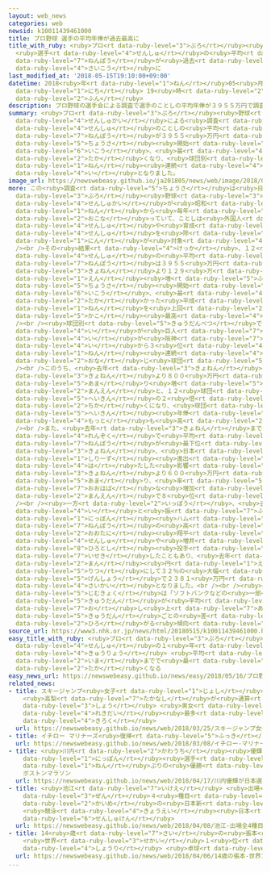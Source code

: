```yaml
---
layout: web_news
categories: web
newsid: k10011439461000
title: プロ野球 選手の平均年俸が過去最高に
title_with_ruby: <ruby>プロ<rt data-ruby-level="3">ぷろ</rt></ruby><ruby>野球<rt data-ruby-level="3">やきゅう</rt></ruby>
  <ruby>選手<rt data-ruby-level="4">せんしゅ</rt></ruby>の<ruby>平均<rt data-ruby-level="5">へいきん</rt></ruby><ruby>年俸<rt
  data-ruby-level="7">ねんぽう</rt></ruby>が<ruby>過去<rt data-ruby-level="5">かこ</rt></ruby><ruby>最高<rt
  data-ruby-level="4">さいこう</rt></ruby>に
last_modified_at: '2018-05-15T19:10:00+09:00'
datetime: 2018<ruby>年<rt data-ruby-level="1">ねん</rt></ruby>05<ruby>月<rt data-ruby-level="1">がつ</rt></ruby>15<ruby>日<rt
  data-ruby-level="1">にち</rt></ruby> 19<ruby>時<rt data-ruby-level="2">じ</rt></ruby>10<ruby>分<rt
  data-ruby-level="2">ふん</rt></ruby>
description: プロ野球の選手会による調査で選手のことしの平均年俸が３９５５万円で調査開始以降、最も高くなり、球団別ではソフトバンクが３年連続で１位となりました。
summary: <ruby>プロ<rt data-ruby-level="3">ぷろ</rt></ruby><ruby>野球<rt data-ruby-level="3">やきゅう</rt></ruby>の<ruby>選手会<rt
  data-ruby-level="4">せんしゅかい</rt></ruby>による<ruby>調査<rt data-ruby-level="5">ちょうさ</rt></ruby>で<ruby>選手<rt
  data-ruby-level="4">せんしゅ</rt></ruby>のことしの<ruby>平均<rt data-ruby-level="5">へいきん</rt></ruby><ruby>年俸<rt
  data-ruby-level="7">ねんぽう</rt></ruby>が３９５５<ruby>万円<rt data-ruby-level="2">まんえん</rt></ruby>で<ruby>調査<rt
  data-ruby-level="5">ちょうさ</rt></ruby><ruby>開始<rt data-ruby-level="3">かいし</rt></ruby><ruby>以降<rt
  data-ruby-level="6">いこう</rt></ruby>、<ruby>最<rt data-ruby-level="4">もっと</rt></ruby>も<ruby>高<rt
  data-ruby-level="2">たか</rt></ruby>くなり、<ruby>球団別<rt data-ruby-level="5">きゅうだんべつ</rt></ruby>ではソフトバンクが３<ruby>年<rt
  data-ruby-level="1">ねん</rt></ruby><ruby>連続<rt data-ruby-level="4">れんぞく</rt></ruby>で１<ruby>位<rt
  data-ruby-level="4">い</rt></ruby>となりました。
image_url: https://newswebeasy.github.io/ja201805/news/web/image/2018/05/15/K10011439461_1805151835_1805151910_01_02.jpg
more: この<ruby>調査<rt data-ruby-level="5">ちょうさ</rt></ruby>は<ruby>日本<rt data-ruby-level="1">にっぽん</rt></ruby><ruby>プロ<rt
  data-ruby-level="3">ぷろ</rt></ruby><ruby>野球<rt data-ruby-level="3">やきゅう</rt></ruby><ruby>選手会<rt
  data-ruby-level="4">せんしゅかい</rt></ruby>が<ruby>昭和<rt data-ruby-level="3">しょうわ</rt></ruby>５５<ruby>年<rt
  data-ruby-level="1">ねん</rt></ruby>から<ruby>毎年<rt data-ruby-level="2">まいとし</rt></ruby><ruby>行<rt
  data-ruby-level="2">おこな</rt></ruby>っていて、ことしは<ruby>外国人<rt data-ruby-level="2">がいこくじん</rt></ruby><ruby>選手<rt
  data-ruby-level="4">せんしゅ</rt></ruby>や<ruby>育成<rt data-ruby-level="4">いくせい</rt></ruby><ruby>選手<rt
  data-ruby-level="4">せんしゅ</rt></ruby>を<ruby>除<rt data-ruby-level="6">のぞ</rt></ruby>く７３５<ruby>人<rt
  data-ruby-level="1">にん</rt></ruby>が<ruby>対象<rt data-ruby-level="4">たいしょう</rt></ruby>となりました。<br
  /><br />その<ruby>結果<rt data-ruby-level="4">けっか</rt></ruby>、１２<ruby>球団<rt data-ruby-level="5">きゅうだん</rt></ruby>の<ruby>選手<rt
  data-ruby-level="4">せんしゅ</rt></ruby>の<ruby>平均<rt data-ruby-level="5">へいきん</rt></ruby><ruby>年俸<rt
  data-ruby-level="7">ねんぽう</rt></ruby>は３９５５<ruby>万円<rt data-ruby-level="2">まんえん</rt></ruby>で、<ruby>去年<rt
  data-ruby-level="3">きょねん</rt></ruby>より１２９<ruby>万<rt data-ruby-level="2">まん</rt></ruby><ruby>円<rt
  data-ruby-level="1">えん</rt></ruby><ruby>増<rt data-ruby-level="5">ふ</rt></ruby>え、<ruby>調査<rt
  data-ruby-level="5">ちょうさ</rt></ruby><ruby>開始<rt data-ruby-level="3">かいし</rt></ruby><ruby>以降<rt
  data-ruby-level="6">いこう</rt></ruby>、<ruby>最<rt data-ruby-level="4">もっと</rt></ruby>も<ruby>高<rt
  data-ruby-level="2">たか</rt></ruby>かった<ruby>平成<rt data-ruby-level="4">へいせい</rt></ruby>２３<ruby>年<rt
  data-ruby-level="1">ねん</rt></ruby>を<ruby>上回<rt data-ruby-level="2">うわまわ</rt></ruby>り<ruby>過去<rt
  data-ruby-level="5">かこ</rt></ruby><ruby>最高<rt data-ruby-level="4">さいこう</rt></ruby>となりました。<br
  /><br /><ruby>球団別<rt data-ruby-level="5">きゅうだんべつ</rt></ruby>では１<ruby>位<rt data-ruby-level="4">い</rt></ruby>がソフトバンク、２<ruby>位<rt
  data-ruby-level="4">い</rt></ruby>が<ruby>巨人<rt data-ruby-level="7">きょじん</rt></ruby>、３<ruby>位<rt
  data-ruby-level="4">い</rt></ruby>が<ruby>阪神<rt data-ruby-level="7">はんしん</rt></ruby>で、１<ruby>位<rt
  data-ruby-level="4">い</rt></ruby>から３<ruby>位<rt data-ruby-level="4">い</rt></ruby>までは３<ruby>年<rt
  data-ruby-level="1">ねん</rt></ruby><ruby>連続<rt data-ruby-level="4">れんぞく</rt></ruby>で<ruby>同<rt
  data-ruby-level="2">おな</rt></ruby>じ<ruby>球団<rt data-ruby-level="5">きゅうだん</rt></ruby>となりました。<br
  /><br />このうち、<ruby>去年<rt data-ruby-level="3">きょねん</rt></ruby><ruby>日本一<rt data-ruby-level="1">にっぽんいち</rt></ruby>のソフトバンクは<ruby>去年<rt
  data-ruby-level="3">きょねん</rt></ruby>より８００<ruby>万円<rt data-ruby-level="2">まんえん</rt></ruby><ruby>余<rt
  data-ruby-level="5">あま</rt></ruby>り<ruby>増<rt data-ruby-level="5">ふ</rt></ruby>えて７８２６<ruby>万円<rt
  data-ruby-level="2">まんえん</rt></ruby>と、１２<ruby>球団<rt data-ruby-level="5">きゅうだん</rt></ruby>の<ruby>平均<rt
  data-ruby-level="5">へいきん</rt></ruby>の２<ruby>倍<rt data-ruby-level="3">ばい</rt></ruby><ruby>近<rt
  data-ruby-level="2">ちか</rt></ruby>くになり、<ruby>球団<rt data-ruby-level="5">きゅうだん</rt></ruby>ごとの<ruby>平均<rt
  data-ruby-level="5">へいきん</rt></ruby><ruby>年俸<rt data-ruby-level="7">ねんぽう</rt></ruby>としてもこれまでで<ruby>最<rt
  data-ruby-level="4">もっと</rt></ruby>も<ruby>高<rt data-ruby-level="2">たか</rt></ruby>くなっています。<br
  /><br />また、<ruby>去年<rt data-ruby-level="3">きょねん</rt></ruby>まで６<ruby>年<rt data-ruby-level="1">ねん</rt></ruby><ruby>連続<rt
  data-ruby-level="4">れんぞく</rt></ruby>で<ruby>平均<rt data-ruby-level="5">へいきん</rt></ruby><ruby>年俸<rt
  data-ruby-level="7">ねんぽう</rt></ruby>が<ruby>最下位<rt data-ruby-level="4">さいかい</rt></ruby>だったＤｅＮＡは、<ruby>去年<rt
  data-ruby-level="3">きょねん</rt></ruby>、<ruby>日本<rt data-ruby-level="1">にっぽん</rt></ruby><ruby>シリーズ<rt
  data-ruby-level="1">しりーず</rt></ruby><ruby>進出<rt data-ruby-level="3">しんしゅつ</rt></ruby>を<ruby>果<rt
  data-ruby-level="4">は</rt></ruby>たした<ruby>影響<rt data-ruby-level="7">えいきょう</rt></ruby>で、<ruby>去年<rt
  data-ruby-level="3">きょねん</rt></ruby>より６００<ruby>万円<rt data-ruby-level="2">まんえん</rt></ruby><ruby>余<rt
  data-ruby-level="5">あま</rt></ruby>り、<ruby>率<rt data-ruby-level="5">りつ</rt></ruby>にして２４％の<ruby>大幅<rt
  data-ruby-level="7">おおはば</rt></ruby>な<ruby>増加<rt data-ruby-level="5">ぞうか</rt></ruby>となり、３２３２<ruby>万円<rt
  data-ruby-level="2">まんえん</rt></ruby>で８<ruby>位<rt data-ruby-level="4">い</rt></ruby>となりました。<br
  /><br /><ruby>一方<rt data-ruby-level="2">いっぽう</rt></ruby>、<ruby>去年<rt data-ruby-level="3">きょねん</rt></ruby>リーグ５<ruby>位<rt
  data-ruby-level="4">い</rt></ruby>と<ruby>振<rt data-ruby-level="7">ふ</rt></ruby>るわなかった<ruby>日本<rt
  data-ruby-level="1">にっぽん</rt></ruby><ruby>ハム<rt data-ruby-level="1">はむ</rt></ruby>は、<ruby>年俸<rt
  data-ruby-level="7">ねんぽう</rt></ruby>の<ruby>高<rt data-ruby-level="2">たか</rt></ruby>かった<ruby>大谷<rt
  data-ruby-level="2">おおたに</rt></ruby><ruby>翔平<rt data-ruby-level="8">しょうへい</rt></ruby><ruby>選手<rt
  data-ruby-level="4">せんしゅ</rt></ruby>や<ruby>増井<rt data-ruby-level="8">ますい</rt></ruby><ruby>浩俊<rt
  data-ruby-level="8">ひろとし</rt></ruby><ruby>投手<rt data-ruby-level="3">とうしゅ</rt></ruby>が<ruby>移籍<rt
  data-ruby-level="7">いせき</rt></ruby>したこともあり、<ruby>去年<rt data-ruby-level="3">きょねん</rt></ruby>よりおよそ１１００<ruby>万<rt
  data-ruby-level="2">まん</rt></ruby><ruby>円<rt data-ruby-level="1">えん</rt></ruby>、<ruby>率<rt
  data-ruby-level="5">りつ</rt></ruby>にして３２％の<ruby>大幅<rt data-ruby-level="7">おおはば</rt></ruby>な<ruby>減少<rt
  data-ruby-level="5">げんしょう</rt></ruby>で２３８１<ruby>万円<rt data-ruby-level="2">まんえん</rt></ruby>で<ruby>最下位<rt
  data-ruby-level="4">さいかい</rt></ruby>となりました。<br /><br /><ruby>選手会<rt data-ruby-level="4">せんしゅかい</rt></ruby>の<ruby>事務局<rt
  data-ruby-level="5">じむきょく</rt></ruby>は「ソフトバンクなどの<ruby>一部<rt data-ruby-level="3">いちぶ</rt></ruby>の<ruby>球団<rt
  data-ruby-level="5">きゅうだん</rt></ruby>が<ruby>平均<rt data-ruby-level="5">へいきん</rt></ruby>を<ruby>押<rt
  data-ruby-level="7">お</rt></ruby>し<ruby>上<rt data-ruby-level="7">あ</rt></ruby>げているものの、<ruby>球団<rt
  data-ruby-level="5">きゅうだん</rt></ruby>ごとの<ruby>差<rt data-ruby-level="4">さ</rt></ruby>が<ruby>広<rt
  data-ruby-level="2">ひろ</rt></ruby>がる<ruby>傾向<rt data-ruby-level="7">けいこう</rt></ruby>になっている」としています。
source_url: https://www3.nhk.or.jp/news/html/20180515/k10011439461000.html
easy_title_with_ruby: <ruby>プロ<rt data-ruby-level="3">ぷろ</rt></ruby><ruby>野球<rt data-ruby-level="3">やきゅう</rt></ruby>の<ruby>選手<rt
  data-ruby-level="4">せんしゅ</rt></ruby>の１<ruby>年<rt data-ruby-level="1">ねん</rt></ruby>の<ruby>給料<rt
  data-ruby-level="4">きゅうりょう</rt></ruby> <ruby>平均<rt data-ruby-level="5">へいきん</rt></ruby>が<ruby>今<rt
  data-ruby-level="2">いま</rt></ruby>までで<ruby>最<rt data-ruby-level="4">もっと</rt></ruby>も<ruby>高<rt
  data-ruby-level="2">たか</rt></ruby>くなる
easy_news_url: https://newswebeasy.github.io/news/easy/2018/05/16/プロ野球の選手の1年の給料-平均が今までで最も高くなる
related_news:
- title: スキージャンプ<ruby>女子<rt data-ruby-level="1">じょし</rt></ruby><ruby>Ｗ杯<rt data-ruby-level="7">わーるどかっぷ</rt></ruby>
    <ruby>高梨<rt data-ruby-level="7">たかなし</rt></ruby>が<ruby>通算<rt data-ruby-level="2">つうさん</rt></ruby>54<ruby>勝<rt
    data-ruby-level="3">しょう</rt></ruby> <ruby>男女<rt data-ruby-level="1">だんじょ</rt></ruby><ruby>歴代<rt
    data-ruby-level="4">れきだい</rt></ruby><ruby>最多<rt data-ruby-level="4">さいた</rt></ruby><ruby>記録<rt
    data-ruby-level="4">きろく</rt></ruby>
  url: https://newswebeasy.github.io/news/web/2018/03/25/スキージャンプ女子W杯-高梨が通算54勝-男女歴代最多記録
- title: イチロー マリナーズ<ruby>復帰<rt data-ruby-level="5">ふっき</rt></ruby><ruby>会見<rt data-ruby-level="2">かいけん</rt></ruby>「チームにすべてささげる」
  url: https://newswebeasy.github.io/news/web/2018/03/08/イチロー-マリナーズ復帰会見チームにすべてささげる
- title: <ruby>川内<rt data-ruby-level="2">かわうち</rt></ruby><ruby>優輝<rt data-ruby-level="7">ゆうき</rt></ruby>が<ruby>日本<rt
    data-ruby-level="1">にっぽん</rt></ruby><ruby>選手<rt data-ruby-level="4">せんしゅ</rt></ruby>31<ruby>年<rt
    data-ruby-level="1">ねん</rt></ruby>ぶりの<ruby>優勝<rt data-ruby-level="6">ゆうしょう</rt></ruby>
    ボストンマラソン
  url: https://newswebeasy.github.io/news/web/2018/04/17/川内優輝が日本選手31年ぶりの優勝-ボストンマラソン
- title: <ruby>池江<rt data-ruby-level="7">いけえ</rt></ruby> <ruby>出場<rt data-ruby-level="2">しゅつじょう</rt></ruby><ruby>全<rt
    data-ruby-level="3">ぜん</rt></ruby>４<ruby>種目<rt data-ruby-level="4">しゅもく</rt></ruby>で６<ruby>回目<rt
    data-ruby-level="2">かいめ</rt></ruby>の<ruby>日本新<rt data-ruby-level="2">にほんしん</rt></ruby>
    <ruby>競泳<rt data-ruby-level="4">きょうえい</rt></ruby><ruby>日本<rt data-ruby-level="1">にっぽん</rt></ruby><ruby>選手権<rt
    data-ruby-level="6">せんしゅけん</rt></ruby>
  url: https://newswebeasy.github.io/news/web/2018/04/08/池江-出場全4種目で6回目の日本新-競泳日本選手権
- title: 14<ruby>歳<rt data-ruby-level="7">さい</rt></ruby>の<ruby>張本<rt data-ruby-level="5">ちょうほん</rt></ruby>
    <ruby>世界<rt data-ruby-level="3">せかい</rt></ruby>１<ruby>位<rt data-ruby-level="4">い</rt></ruby>から<ruby>勝利<rt
    data-ruby-level="4">しょうり</rt></ruby> <ruby>卓球<rt data-ruby-level="7">たっきゅう</rt></ruby>アジアカップ
  url: https://newswebeasy.github.io/news/web/2018/04/06/14歳の張本-世界1位から勝利-卓球アジアカップ
...
```

